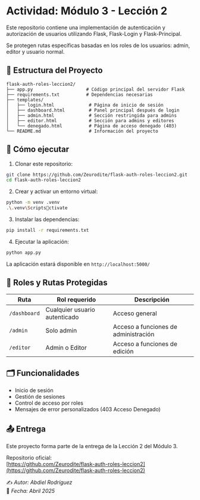 # Actividad: Módulo 3 - Lección 2

Este repositorio contiene una implementación de autenticación y autorización de usuarios utilizando Flask, Flask-Login y Flask-Principal.

Se protegen rutas específicas basadas en los roles de los usuarios: admin, editor y usuario normal.

## 📁 Estructura del Proyecto

```
flask-auth-roles-leccion2/
├── app.py                    # Código principal del servidor Flask
├── requirements.txt          # Dependencias necesarias
├── templates/
│   ├── login.html             # Página de inicio de sesión
│   ├── dashboard.html         # Panel principal después de login
│   ├── admin.html             # Sección restringida para admins
│   ├── editor.html            # Sección para admins y editores
│   └── denegado.html          # Página de acceso denegado (403)
└── README.md                  # Información del proyecto
```

## 🚀 Cómo ejecutar

1. Clonar este repositorio:

```bash
git clone https://github.com/Zeurodite/flask-auth-roles-leccion2.git
cd flask-auth-roles-leccion2
```

2. Crear y activar un entorno virtual:

```bash
python -m venv .venv
.\.venv\Scriptsctivate
```

3. Instalar las dependencias:

```bash
pip install -r requirements.txt
```

4. Ejecutar la aplicación:

```bash
python app.py
```

La aplicación estará disponible en `http://localhost:5000/`

## 🔐 Roles y Rutas Protegidas

| Ruta        | Rol requerido  | Descripción                    |
|-------------|----------------|--------------------------------|
| `/dashboard`| Cualquier usuario autenticado | Acceso general |
| `/admin`    | Solo admin      | Acceso a funciones de administración |
| `/editor`   | Admin o Editor  | Acceso a funciones de edición |

## 🗂️ Funcionalidades

- Inicio de sesión
- Gestión de sesiones
- Control de acceso por roles
- Mensajes de error personalizados (403 Acceso Denegado)

## 📤 Entrega

Este proyecto forma parte de la entrega de la Lección 2 del Módulo 3.

Repositorio oficial:  
[https://github.com/Zeurodite/flask-auth-roles-leccion2](https://github.com/Zeurodite/flask-auth-roles-leccion2)

✍️ _Autor: Abdiel Rodríguez_  
📅 _Fecha: Abril 2025_
